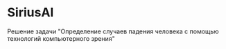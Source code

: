 # SiriusAI
Решение задачи "Определение случаев падения человека с помощью технологий компьютерного зрения"
